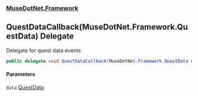 ### [MuseDotNet.Framework](./MuseDotNet-Framework.md 'MuseDotNet.Framework')
## QuestDataCallback(MuseDotNet.Framework.QuestData) Delegate
Delegate for quest data events  
```csharp
public delegate void QuestDataCallback(MuseDotNet.Framework.QuestData data);
```
#### Parameters
<a name='MuseDotNet-Framework-QuestDataCallback(MuseDotNet-Framework-QuestData)-data'></a>
`data` [QuestData](./QuestData.md 'MuseDotNet.Framework.QuestData')  
  
